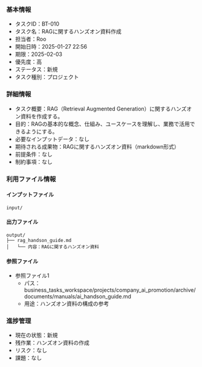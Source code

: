 ### 基本情報
- タスクID：BT-010
- タスク名：RAGに関するハンズオン資料作成
- 担当者：Roo
- 開始日時：2025-01-27 22:56
- 期限：2025-02-03
- 優先度：高
- ステータス：新規
- タスク種別：プロジェクト

### 詳細情報
- タスク概要：RAG（Retrieval Augmented Generation）に関するハンズオン資料を作成する。
- 目的：RAGの基本的な概念、仕組み、ユースケースを理解し、業務で活用できるようにする。
- 必要なインプットデータ：なし
- 期待される成果物：RAGに関するハンズオン資料（markdown形式）
- 前提条件：なし
- 制約事項：なし

### 利用ファイル情報
#### インプットファイル
```
input/
```

#### 出力ファイル
```
output/
├── rag_handson_guide.md
│   └── 内容：RAGに関するハンズオン資料
```

#### 参照ファイル
- 参照ファイル1
  - パス：business_tasks_workspace/projects/company_ai_promotion/archive/documents/manuals/ai_handson_guide.md
  - 用途：ハンズオン資料の構成の参考

### 進捗管理
- 現在の状態：新規
- 残作業：ハンズオン資料の作成
- リスク：なし
- 課題：なし